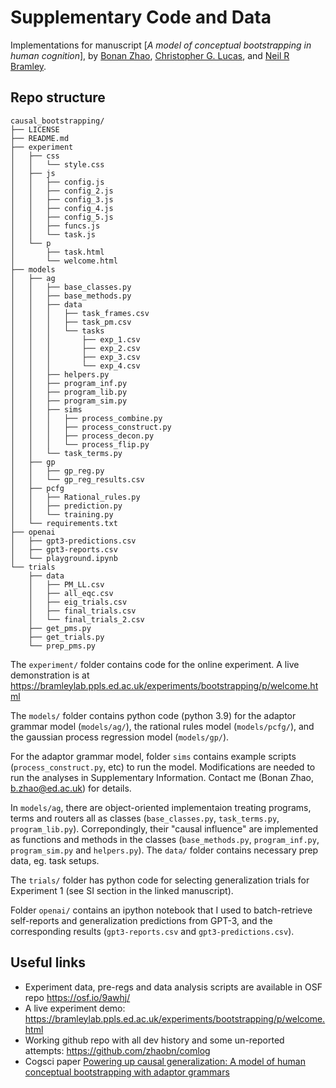 # Supplementary Code and Data

Implementations for manuscript [*A model of conceptual bootstrapping in human cognition*], by [Bonan Zhao](https://zhaobn.github.io), [Christopher G. Lucas](https://homepages.inf.ed.ac.uk/clucas2/), and [Neil R Bramley](https://www.bramleylab.ppls.ed.ac.uk/member/neil/).

## Repo structure

```
causal_bootstrapping/
├── LICENSE
├── README.md
├── experiment
│   ├── css
│   │   └── style.css
│   ├── js
│   │   ├── config.js
│   │   ├── config_2.js
│   │   ├── config_3.js
│   │   ├── config_4.js
│   │   ├── config_5.js
│   │   ├── funcs.js
│   │   └── task.js
│   └── p
│       ├── task.html
│       └── welcome.html
├── models
│   ├── ag
│   │   ├── base_classes.py
│   │   ├── base_methods.py
│   │   ├── data
│   │   │   ├── task_frames.csv
│   │   │   ├── task_pm.csv
│   │   │   └── tasks
│   │   │       ├── exp_1.csv
│   │   │       ├── exp_2.csv
│   │   │       ├── exp_3.csv
│   │   │       └── exp_4.csv
│   │   ├── helpers.py
│   │   ├── program_inf.py
│   │   ├── program_lib.py
│   │   ├── program_sim.py
│   │   ├── sims
│   │   │   ├── process_combine.py
│   │   │   ├── process_construct.py
│   │   │   ├── process_decon.py
│   │   │   └── process_flip.py
│   │   └── task_terms.py
│   ├── gp
│   │   ├── gp_reg.py
│   │   └── gp_reg_results.csv
│   ├── pcfg
│   │   ├── Rational_rules.py
│   │   ├── prediction.py
│   │   └── training.py
│   └── requirements.txt
├── openai
│   ├── gpt3-predictions.csv
│   ├── gpt3-reports.csv
│   └── playground.ipynb
└── trials
    ├── data
    │   ├── PM_LL.csv
    │   ├── all_eqc.csv
    │   ├── eig_trials.csv
    │   ├── final_trials.csv
    │   └── final_trials_2.csv
    ├── get_pms.py
    ├── get_trials.py
    └── prep_pms.py
```

The `experiment/` folder contains code for the online experiment. A live demonstration is at <https://bramleylab.ppls.ed.ac.uk/experiments/bootstrapping/p/welcome.html>

The `models/` folder contains python code (python 3.9) for the adaptor grammar model (`models/ag/`), the rational rules model (`models/pcfg/`), and the gaussian process regression model (`models/gp/`).

For the adaptor grammar model, folder `sims` contains example scripts (`process_construct.py`, etc) to run the model. Modifications are needed to run the analyses in Supplementary Information. Contact me (Bonan Zhao, b.zhao@ed.ac.uk) for details.

In `models/ag`, there are object-oriented implementaion treating programs, terms and routers all as classes (`base_classes.py`, `task_terms.py`, `program_lib.py`). Correpondingly, their "causal influence" are implemented as functions and methods in the classes (`base_methods.py`, `program_inf.py`, `program_sim.py` and `helpers.py`).  The `data/` folder contains necessary prep data, eg. task setups.

The `trials/` folder has python code for selecting generalization trials for Experiment 1 (see SI section in the linked manuscript).

Folder `openai/` contains an ipython notebook that I used to batch-retrieve self-reports and generalization predictions from GPT-3, and the corresponding results (`gpt3-reports.csv` and `gpt3-predictions.csv`).

## Useful links

* Experiment data, pre-regs and data analysis scripts are available in OSF repo <https://osf.io/9awhj/>
* A live experiment demo: <https://bramleylab.ppls.ed.ac.uk/experiments/bootstrapping/p/welcome.html>
* Working github repo with all dev history and some un-reported attempts: https://github.com/zhaobn/comlog
* Cogsci paper [Powering up causal generalization: A model of human conceptual bootstrapping with adaptor grammars](https://escholarship.org/uc/item/8sh6k4rd)
